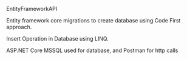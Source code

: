 EntityFrameworkAPI

Entity framework core migrations to create database using Code First approach.

Insert Operation in Database using LINQ.

ASP.NET Core
MSSQL used for database, and Postman for http calls
 

